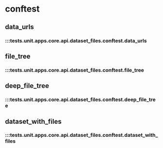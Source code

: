 # conftest

## data_urls

### :::tests.unit.apps.core.api.dataset_files.conftest.data_urls

## file_tree

### :::tests.unit.apps.core.api.dataset_files.conftest.file_tree

## deep_file_tree

### :::tests.unit.apps.core.api.dataset_files.conftest.deep_file_tree

## dataset_with_files

### :::tests.unit.apps.core.api.dataset_files.conftest.dataset_with_files

